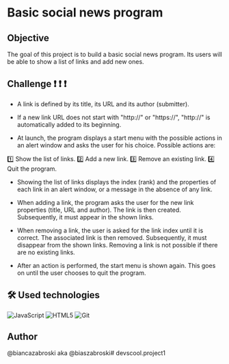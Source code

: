 # Basic social news program

## Objective 

The goal of this project is to build a basic social news program. Its users will be able to show a list of links and add new ones.

## Challenge :exclamation: :exclamation: :exclamation: 

- A link is defined by its title, its URL and its author (submitter).

- If a new link URL does not start with "http://" or "https://", "http://" is automatically added to its beginning.

- At launch, the program displays a start menu with the possible actions in an alert window and asks the user for his choice. Possible actions are:

:one: Show the list of links.
:two: Add a new link.
:three: Remove an existing link.
:four: Quit the program.

- Showing the list of links displays the index (rank) and the properties of each link in an alert window, or a message in the absence of any link.

- When adding a link, the program asks the user for the new link properties (title, URL and author). The link is then created. Subsequently, it must appear in the shown links.

- When removing a link, the user is asked for the link index until it is correct. The associated link is then removed. Subsequently, it must disappear from the shown links. Removing a link is not possible if there are no existing links.

- After an action is performed, the start menu is shown again. This goes on until the user chooses to quit the program.

## 🛠 Used technologies
![JavaScript](https://img.shields.io/badge/-JavaScript-yellow?style=flat-square&logo=javascript) ![HTML5](https://img.shields.io/badge/-HTML5-E34F26?style=flat-square&logo=html5&logoColor=white) ![Git](https://img.shields.io/badge/-Git-black?style=flat-square&logo=git)

## Author

@biancazabroski aka @biaszabroski# devscool.project1
